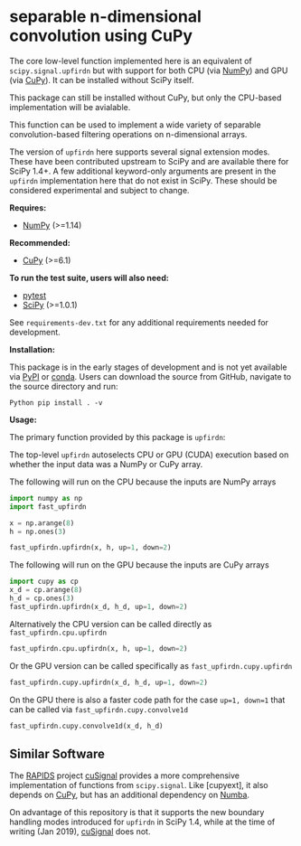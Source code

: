 # separable n-dimensional convolution using CuPy

The core low-level function implemented here is an equivalent of
``scipy.signal.upfirdn`` but with support for both CPU (via [NumPy]) and GPU
(via [CuPy]). It can be installed without SciPy itself.

This package can still be installed without CuPy, but only the CPU-based
implementation will be avialable.

This function can be used to implement a wide variety of separable
convolution-based filtering operations on n-dimensional arrays.

The version of ``upfirdn`` here supports several signal extension modes. These
have been contributed upstream to SciPy and are available there for SciPy 1.4+.
A few additional keyword-only arguments are present in the ``upfirdn``
implementation here that do not exist in SciPy. These should be considered
experimental and subject to change.

**Requires:**

- [NumPy]  (>=1.14)

**Recommended:**

- [CuPy]  (>=6.1)

**To run the test suite, users will also need:**

- [pytest]
- [SciPy]  (>=1.0.1)


See ``requirements-dev.txt`` for any additional requirements needed for
development.

**Installation:**

This package is in the early stages of development and is not yet available via
[PyPI] or [conda]. Users can download the source from GitHub, navigate to
the source directory and run:

`Python
pip install . -v
`

**Usage:**


The primary function provided by this package is `upfirdn`:

The top-level ``upfirdn`` autoselects CPU or GPU (CUDA) execution based on
whether the input data was a NumPy or CuPy array.


The following will run on the CPU because the inputs are NumPy arrays
```Python
import numpy as np
import fast_upfirdn

x = np.arange(8)
h = np.ones(3)

fast_upfirdn.upfirdn(x, h, up=1, down=2)
```

The following will run on the GPU because the inputs are CuPy arrays
```Python
import cupy as cp
x_d = cp.arange(8)
h_d = cp.ones(3)
fast_upfirdn.upfirdn(x_d, h_d, up=1, down=2)
```

Alternatively the CPU version can be called directly as
``fast_upfirdn.cpu.upfirdn``

```Python
fast_upfirdn.cpu.upfirdn(x, h, up=1, down=2)
```

Or the GPU version can be called specifically as ``fast_upfirdn.cupy.upfirdn``
```Python
fast_upfirdn.cupy.upfirdn(x_d, h_d, up=1, down=2)
```

On the GPU there is also a faster code path for the case ``up=1, down=1`` that
can be called via ``fast_upfirdn.cupy.convolve1d``
```Python
fast_upfirdn.cupy.convolve1d(x_d, h_d)
```

## Similar Software

The [RAPIDS] project [cuSignal] provides a more comprehensive implementation
of functions from ``scipy.signal``. Like [cupyext], it also depends on [CuPy],
but has an additional dependency on [Numba].

On advantage of this repository is that it supports the new boundary handling
modes introduced for ``upfirdn`` in SciPy 1.4, while at the time of writing
(Jan 2019), [cuSignal] does not.


[conda]: https://docs.conda.io/en/latest/
[CuPy]: https://cupy.chainer.org
[cuSignal]: https://github.com/rapidsai/cusignal
[Numba]: numba.pydata.org
[NumPy]: https://numpy.org/
[PyPI]: https://pypi.org
[pytest]: https://docs.pytest.org/en/latest/
[RAPIDS]: https://rapids.ai
[SciPy]: https://scipy.org
[scikit-image]: https://scikit-image.org
